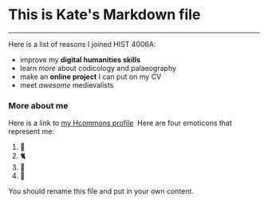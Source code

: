 # This is Kate's Markdown file
***
Here is a list of reasons I joined HIST 4006A:
​
- improve my __digital humanities skills__
- learn _more_ about codicology and palaeography
- make an **online project** I can put on my CV
- meet *awesome* medievalists
​
### More about me
Here is a link to [my Hcommons profile](https://hcommons.org/members/katebrasseur/)
​
Here are four emoticons that represent me:
​
1. :european_castle:
2. :cat2:
3. :cherry_blossom:
4. :rainbow:

You should rename this file and put in your own content.
